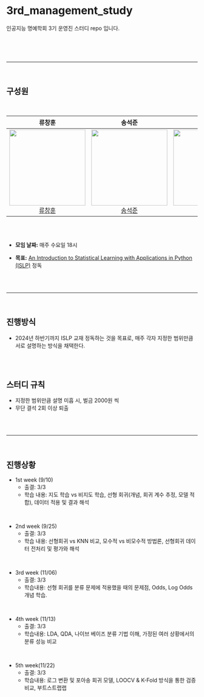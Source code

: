 # 3rd_management_study
인공지능 명예학회 3기 운영진 스터디 repo 입니다.

</br>

</br>
</br>

---

</br>

## 구성원

</br>

|류창훈|송석준|김윤아|
|:----:|:----:|:----:|
| <img src="https://github.com/user-attachments/assets/6ab4a739-5e96-413a-b5dc-de5f5340324e" width="200px" height="200" /><br>[류창훈](https://github.com/Ryuchanghoon) |<img src="https://github.com/Ryuchanghoon/Practice/assets/107829554/90bd2ff0-f84f-4a89-85bc-a0b52b87590e" width="200px" height="200" /><br>[송석준](https://github.com/suwdle) |<img src="https://github.com/Ryuchanghoon/Practice/assets/107829554/03c6e1d6-abd1-4234-bee4-aab4880e39fd" width="200px" height="200" /><br>[김윤아](https://github.com/kkiwiio) |

</br>
</br>

- **모임 날짜:** 매주 수요일 18시 

- **목표:** [An Introduction to Statistical Learning with Applications in Python (ISLP)](https://www.statlearning.com/) 정독

</br>
</br>

---

</br>

## 진행방식

- 2024년 하반기까지 ISLP 교재 정독하는 것을 목표로, 매주 각자 지정한 범위만큼 서로 설명하는 방식을 채택한다.

</br>
</br>

## 스터디 규칙

- 지정한 범위만큼 설명 미흡 시, 벌금 2000원 씩
- 무단 결석 2회 이상 퇴출


</br>
</br>

---

</br>

## 진행상황

- 1st week (9/10)
  - 출결: 3/3
  - 학습 내용: 지도 학습 vs 비지도 학습, 선형 회귀(개념, 회귀 계수 추정, 모델 적합), 데이터 적용 및 결과 해석


 </br>
    
- 2nd week (9/25)
  - 출결: 3/3
  - 학습 내용: 선형회귀 vs KNN 비교, 모수적 vs 비모수적 방법론, 선형회귀 데이터 전처리 및 평가와 해석
 

</br>

- 3rd week (11/06)
  - 출결: 3/3
  - 학습내용: 선형 회귀를 분류 문제에 적용했을 때의 문제점, Odds, Log Odds 개념 학습. 

</br>

- 4th week (11/13)
    - 출결: 3/3
    - 학습내용: LDA, QDA, 나이브 베이즈 분류 기법 이해, 가정된 여러 상황에서의 분류 성능 비교
 
</br>

- 5th week(11/22)
    - 출결: 3/3
    - 학습내용: 로그 변환 및 포아송 회귀 모델, LOOCV & K-Fold 방식을 통한 검증 비교, 부트스트랩랩
